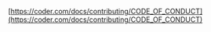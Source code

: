[https://coder.com/docs/contributing/CODE_OF_CONDUCT](https://coder.com/docs/contributing/CODE_OF_CONDUCT)
